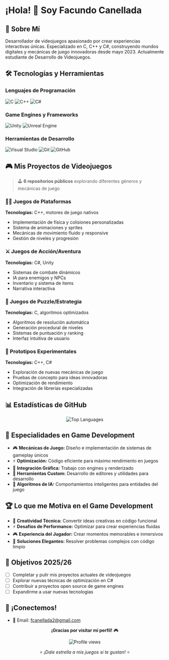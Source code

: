 # ¡Hola! 👋 Soy Facundo Canellada

## 🚀 Sobre Mí
Desarrollador de videojuegos apasionado por crear experiencias interactivas únicas. Especializado en C, C++ y C#, construyendo mundos digitales y mecánicas de juego innovadoras desde mayo 2023. Actualmente estudiante de Desarrollo de Videojuegos.

## 🛠️ Tecnologías y Herramientas

### Lenguajes de Programación
![C](https://img.shields.io/badge/-C-A8B9CC?style=flat-square&logo=c&logoColor=black)
![C++](https://img.shields.io/badge/-C++-00599C?style=flat-square&logo=cplusplus&logoColor=white)
![C#](https://img.shields.io/badge/-C%23-239120?style=flat-square&logo=csharp&logoColor=white)

### Game Engines y Frameworks
![Unity](https://img.shields.io/badge/-Unity-000000?style=flat-square&logo=unity&logoColor=white)
![Unreal Engine](https://img.shields.io/badge/-Unreal%20Engine-313131?style=flat-square&logo=unrealengine&logoColor=white)

### Herramientas de Desarrollo
![Visual Studio](https://img.shields.io/badge/-Visual%20Studio-5C2D91?style=flat-square&logo=visualstudio&logoColor=white)
![Git](https://img.shields.io/badge/-Git-F05032?style=flat-square&logo=git&logoColor=white)
![GitHub](https://img.shields.io/badge/-GitHub-181717?style=flat-square&logo=github&logoColor=white)

## 🎮 Mis Proyectos de Videojuegos

> 🕹️ **6 repositorios públicos** explorando diferentes géneros y mecánicas de juego

### 🏃‍♂️ Juegos de Plataformas
**Tecnologías:** C++, motores de juego nativos
- Implementación de física y colisiones personalizadas
- Sistema de animaciones y sprites
- Mecánicas de movimiento fluido y responsive
- Gestión de niveles y progresión

### ⚔️ Juegos de Acción/Aventura
**Tecnologías:** C#, Unity
- Sistemas de combate dinámicos
- IA para enemigos y NPCs
- Inventario y sistema de items
- Narrativa interactiva

### 🧩 Juegos de Puzzle/Estrategia
**Tecnologías:** C, algoritmos optimizados
- Algoritmos de resolución automática
- Generación procedural de niveles
- Sistemas de puntuación y ranking
- Interfaz intuitiva de usuario

### 🎯 Prototipos Experimentales
**Tecnologías:** C++, C#
- Exploración de nuevas mecánicas de juego
- Pruebas de concepto para ideas innovadoras
- Optimización de rendimiento
- Integración de librerías especializadas

## 📊 Estadísticas de GitHub

<div align="center">

![Top Languages](https://github-readme-stats.vercel.app/api/top-langs/?username=FacundoCanellada&layout=compact&theme=dark&hide_border=true)

</div>

## 🎯 Especialidades en Game Development

- 🎮 **Mecánicas de Juego:** Diseño e implementación de sistemas de gameplay únicos
- ⚡ **Optimización:** Código eficiente para máximo rendimiento en juegos
- 🎨 **Integración Gráfica:** Trabajo con engines y renderizado
- 🔧 **Herramientas Custom:** Desarrollo de editores y utilidades para desarrollo
- 🧠 **Algoritmos de IA:** Comportamientos inteligentes para entidades del juego

## 🏆 Lo que me Motiva en el Game Development

- 🎯 **Creatividad Técnica:** Convertir ideas creativas en código funcional
- ⚡ **Desafíos de Performance:** Optimizar para crear experiencias fluidas
- 🎮 **Experiencia del Jugador:** Crear momentos memorables e inmersivos
- 🔧 **Soluciones Elegantes:** Resolver problemas complejos con código limpio

## 🎯 Objetivos 2025/26

- [ ] Completar y pulir mis proyectos actuales de videojuegos
- [ ] Explorar nuevas técnicas de optimización en C#
- [ ] Contribuir a proyectos open source de game engines
- [ ] Expandirme a usar nuevas tecnologias

## 🤝 ¡Conectemos!
- 📧 Email: fcanellada2@gmail.com

<div align="center">

**¡Gracias por visitar mi perfil!** 🎮

![Profile views](https://komarev.com/ghpvc/?username=FacundoCanellada&color=brightgreen)

⭐ *¡Dale estrella a mis juegos si te gustan!* ⭐
</div>
